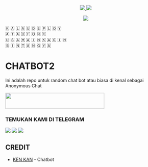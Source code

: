 <p align="center">
  <a href="https://github.com/kenkannih/Chatbot2/fork">
    <img src="https://img.shields.io/github/forks/kenkannih/Chatbot2?label=Fork&style=social">
    
  </a>
  <a href="https://github.com/kenkannih/Chatbot2">
    <img src="https://img.shields.io/github/stars/kenkannih/Chatbot2?style=social">
  </a>
</p>  

<p align="center">
<img src="https://telegra.ph/file/de3e9d2a021c2ac516b12.jpg">
<p>

🇰 🇦 🇱 🇦 🇺   🇩 🇪 🇵 🇱 🇴 🇾  
🇦 🇹 🇦 🇺   🇫 🇴 🇷 🇰   
🇺 🇸 🇦 🇭 🇦 🇮 🇳   🇰 🇦 🇸 🇮 🇭   
🇧 🇮 🇳 🇹 🇦 🇳 🇬   🇾 🇦

# CHATBOT2

Ini adalah repo untuk random chat bot atau biasa di kenal sebagai Anonymous Chat

<b>
<a href="https://heroku.com/deploy?template=https://github.com/kenkannih/Chatbot2"><img src="https://img.shields.io/badge/BIKIN CUK DI HEROKU-blue?style=badge&logo=heroku"width="310" height="50"/></a>
</b>

### TEMUKAN KAMI DI TELEGRAM

<a href="https://t.me/kenkanasw"><img src="https://img.shields.io/badge/OWNER KAN-blue?style=for-the-badge&logo=Telegram" /></a>
<a href="https://t.me/musikkugroup"><img src="https://img.shields.io/badge/SUPPORT GROUP-black?style=for-the-badge&logo=Telegram" /></a>
<a href="http://t.me/Chatrandomrobot"><img src="https://img.shields.io/badge/Anonymous Chat Indonesia-red?style=for-the-badge&logo=Telegram" /></a>

## CREDIT
* [KEN KAN](https://github.com/kenkannih/Chatbot2) - Chatbot



